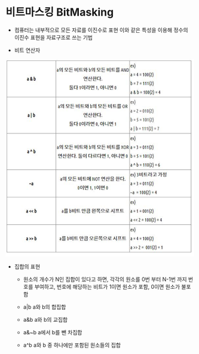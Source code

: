 # 비트마스킹 BitMasking

- 컴퓨터는 내부적으로 모든 자료를 이진수로 표현
이와 같은 특성을 이용해 정수의 이진수 표현을 자료구조로 쓰는 기법

- 비트 연산자

<img src="./img/비트연산자.JPG" alt="비트연산자">

- 집합의 표현
    - 원소의 개수가 N인 집합이 있다고 하면, 각각의 원소를 0번 부터 N-1번 까지 번호를 부여하고, 번호에 해당하는 비트가 1이면 원소가 포함, 0이면 원소가 불포함

    - a|b a와 b의 합집합
    - a&b a와 b의 교집합
    - a&~b a에서 b를 뺀 차집합
    - a^b a와 b 중 하나에만 포함된 원소들의 집합